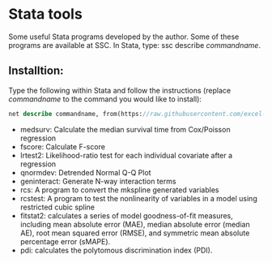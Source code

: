 # Stata tools
Some useful Stata programs developed by the author. Some of these programs are available at SSC. In Stata, type: ssc describe *commandname*.

## Installtion:
Type the following within Stata and follow the instructions (replace _commandname_ to the command you would like to install):
```stata
net describe commandname, from(https://raw.githubusercontent.com/excel-wang/stata/master/)
```
- medsurv: Calculate the median survival time from Cox/Poisson regression
- fscore: Calculate F-score
- lrtest2: Likelihood-ratio test for each individual covariate after a regression
- qnormdev: Detrended Normal Q-Q Plot
- geninteract: Generate N-way interaction terms
- rcs: A program to convert the mkspline generated variables
- rcstest: A program to test the nonlinearity of variables in a model using restricted cubic spline
- fitstat2: calculates a series of model goodness-of-fit measures, including mean absolute error (MAE), median absolute error (median AE), root mean squared error (RMSE), and symmetric mean absolute percentage error (sMAPE).
- pdi: calculates the polytomous discrimination index (PDI).
